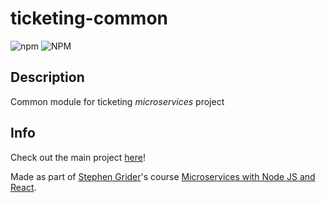 # ticketing-common

![npm](https://img.shields.io/npm/v/@v6l/ticketing-common)
![NPM](https://img.shields.io/npm/l/@v6l/ticketing-common)

## Description

Common module for ticketing *microservices* project

## Info

Check out the main project [here](https://github.com/MatiasDuhalde/Microservices-NodeJS-React-Notes/tree/master/ticketing)!

Made as part of [Stephen Grider](https://twitter.com/ste_grider)'s course [Microservices with Node JS and React](https://www.udemy.com/course/microservices-with-node-js-and-react/).
